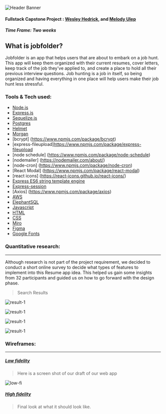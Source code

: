 ![Header Banner](https://raw.githubusercontent.com/wesleyhedrick/Capstone/master/capstone-fe/src/components/images/readme-banner.jpg)


#### Fullstack Capstone Project : [Wesley Hedrick](https://github.com/wesleyhedrick), and [Melody Ulep](https://github.com/mculep)

##### Time Frame: Two weeks

## What is jobfolder?

Jobfolder is an app that helps users that are about to embark on a job hunt. This app will keep them organized with their current resumes, cover letters, keep track of the job they've applied to, and create a place to hold all their previous interview questions. Job hunting is a job in itself, so being organized and having everything in one place will help users make their job hunt less stressful.


### Tools & Tech used:

-   [Node.js](https://nodejs.org/en/)
-   [Express.js](https://expressjs.com)
-   [Sequelize.js](https://sequelize.org)
-   [Postgres](https://www.postgresql.org)
-   [Helmet](https://www.npmjs.com/package/helmet)
-   [Morgan](https://www.npmjs.com/package/morgan) 
-   [bcrypt] (https://www.npmjs.com/package/bcrypt)
-   [express-fileupload]https://www.npmjs.com/package/express-fileupload
-   [node schedule] (https://www.npmjs.com/package/node-schedule)
-   [nodemailer] (https://nodemailer.com/about/)
-   [node-cron] (https://www.npmjs.com/package/node-cron)
-   [React Modal] (https://www.npmjs.com/package/react-modal) 
-   [react icons] (https://react-icons.github.io/react-icons/)
-   [Express ES6 string template engine](https://www.npmjs.com/package/express-es6-template-engine)
-   [Express-session](https://www.npmjs.com/package/express-session)
-   [Axios] (https://www.npmjs.com/package/axios)
-   [AWS](https://aws.amazon.com)
-   [ElephantSQL](https://www.elephantsql.com)
-   [Javascript](https://www.javascript.com)
-   [HTML](https://html.com)
-   [CSS](https://www.w3schools.com/html/)
-   [Miro](https://miro.com/)
-   [Figma](https://www.figma.com/)
-   [Google Fonts](https://fonts.google.com/ )

### **Quantitative** research:

---

Although research is not part of the project requirement, we decided to conduct a short online survey to decide what types of features to implement into this Resume app idea. This helped us gain some insights from 32 participants and guided us on how to go forward with the design phase.

> Search Results

![result-1](https://raw.githubusercontent.com/wesleyhedrick/Capstone/master/capstone-fe/src/components/images/slide1.jpg)

![result-1](https://raw.githubusercontent.com/wesleyhedrick/Capstone/master/capstone-fe/src/components/images/slide2.jpg)

![result-1](https://raw.githubusercontent.com/wesleyhedrick/Capstone/master/capstone-fe/src/components/images/slide3.jpg)

![result-1](https://raw.githubusercontent.com/wesleyhedrick/Capstone/master/capstone-fe/src/components/images/slide4.jpg)



### Wireframes:

---

##### <u>Low fidelity</u>

> Here is a screen shot of our draft of our web app

![low-fi](https://raw.githubusercontent.com/wesleyhedrick/Capstone/master/capstone-fe/src/components/images/lowfi.png)

##### <u>High fidelity</u>

> Final look at what it should look like.
